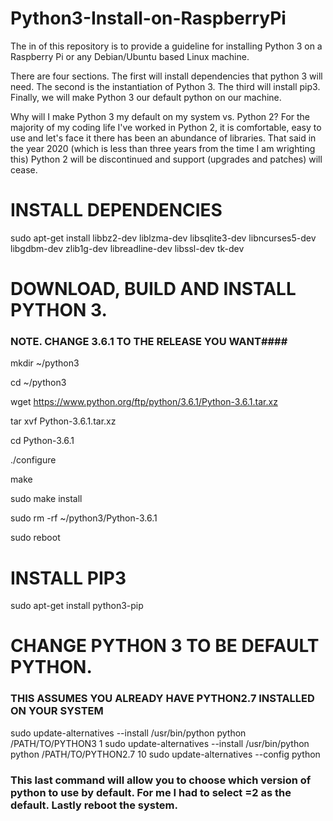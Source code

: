# Python3-Install-on-RaspberryPi

The in of this repository is to provide a guideline for installing Python 3 on a Raspberry Pi or any Debian/Ubuntu based Linux machine. 

There are four sections.  The first will install dependencies that python 3 will need. The second is the instantiation of Python 3. The third will install pip3. Finally, we will make Python 3 our default python on our machine.

Why will I make Python 3 my default on my system vs. Python 2?  For the majority of my coding life I've worked in Python 2, it is comfortable, easy to use and let's face it there has been an abundance of libraries.  That said in the year 2020 (which is less than three years from the time I am wrighting this) Python 2 will be discontinued and support (upgrades and patches) will cease. 

# INSTALL DEPENDENCIES 
  sudo apt-get install libbz2-dev liblzma-dev libsqlite3-dev libncurses5-dev libgdbm-dev zlib1g-dev libreadline-dev libssl-dev tk-dev


# DOWNLOAD, BUILD AND INSTALL PYTHON 3.
  ### NOTE. CHANGE 3.6.1 TO THE RELEASE YOU WANT####  

  mkdir ~/python3

  cd ~/python3  

  wget https://www.python.org/ftp/python/3.6.1/Python-3.6.1.tar.xz

  tar xvf Python-3.6.1.tar.xz

  cd Python-3.6.1

  ./configure

  make

  sudo make install

  sudo rm -rf ~/python3/Python-3.6.1

  sudo reboot

# INSTALL PIP3
  sudo apt-get install python3-pip


# CHANGE PYTHON 3 TO BE DEFAULT PYTHON.
  ### THIS ASSUMES YOU ALREADY HAVE PYTHON2.7 INSTALLED ON YOUR SYSTEM
  sudo update-alternatives --install /usr/bin/python python /PATH/TO/PYTHON3 1
  sudo update-alternatives --install /usr/bin/python python /PATH/TO/PYTHON2.7 10
  sudo update-alternatives --config python

### This last command will allow you to choose which version of python to use by default. For me I had to select =2 as the default. Lastly reboot the system. 

